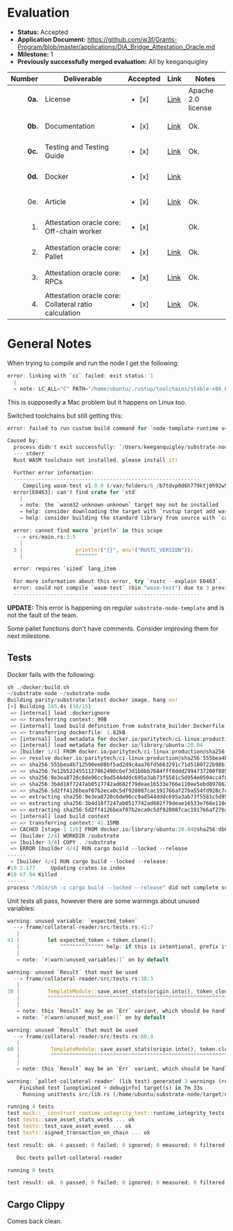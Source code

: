 # Evaluation

- **Status:** Accepted
- **Application Document:** https://github.com/w3f/Grants-Program/blob/master/applications/DIA_Bridge_Attestation_Oracle.md
- **Milestone:** 1
- **Previously successfully merged evaluation:** All by keeganquigley

| Number | Deliverable | Accepted | Link | Notes
| -----: | ----------- | ------------- | ------------- | ------------- |
| **0a.** | License | <ul><li>[x] </li></ul> | [Link](https://github.com/diadata-org/bridgestate-ocw/blob/main/LICENSE) | Apache 2.0 license |
| **0b.** | Documentation | <ul><li>[x] </li></ul> | [Link](https://github.com/diadata-org/bridgestate-ocw#readme) | Ok. |
| **0c.** | Testing and Testing Guide | <ul><li>[x] </li></ul> | [Link](https://github.com/diadata-org/bridgestate-ocw/blob/main/src/tests.rs) | Ok. |
| **0d.** | Docker | <ul><li>[x] </li></ul> | [Link](https://github.com/diadata-org/bridgestate-ocw#using-docker) |  |
| 0e. | Article | <ul><li>[x] </li></ul> | [Link](https://github.com/diadata-org/bridgestate-ocw/blob/main/Article.md) | Ok. |
| 1. | Attestation oracle core: Off-chain worker | <ul><li>[x] </li></ul> |  | Ok. |
| 2. | Attestation oracle core: Pallet | <ul><li>[x] </li></ul> | [Link](https://github.com/diadata-org/bridgestate-ocw/tree/main#add-the-collateral-reader-pallet-to-your-runtime) | Ok. |
| 3. | Attestation oracle core: RPCs | <ul><li>[x] </li></ul> | [Link](https://github.com/diadata-org/bridgestate-ocw/blob/main/src/impls.rs) | Ok. |
| 4. | Attestation oracle core: Collateral ratio calculation | <ul><li>[x] </li></ul> | [Link](https://github.com/diadata-org/bridgestate-ocw/tree/main#about-the-collateral-reader-pallet) | Ok. |

# General Notes

When trying to compile and run the node I get the following:

```rust
error: linking with `cc` failed: exit status: 1
  |
  = note: LC_ALL="C" PATH="/home/ubuntu/.rustup/toolchains/stable-x86_64-unknown-linux-gnu/lib/rustlib/x86_64-unknown-linux-gnu/bin:/home/ubuntu/.nvm/versions/node/v18.13.0/bin:/home/ubuntu/.cargo/bin:/usr/local/sbin:/usr/local/bin:/usr/sbin:/usr/bin:/sbin:/bin:/usr/games:/usr/local/games:/snap/bin" VSLANG="1033" "cc" "-m64" "/tmp/rustcmlVVmV/symbols.o" "/home/ubuntu/substrate-node/target/debug/build/node-cli-6276b39b01213466/build_script_build-6276b39b01213466.106ynm17pgxcmi50.rcgu.o" "/home/ubuntu/substrate-node/target/debug/build/node-cli-6276b39b01213466/build_script_build-6276b39b01213466.12784fs9hcon45ow.rcgu.o" "/home/ubuntu/substrate-node/target/debug/build/node-cli-6276b39b01213466/build_script_build-6276b39b01213466.1kqejazt585xn42r.rcgu.o" "/home/ubuntu/substrate-node/target/debug/build/node-cli-6276b39b01213466/build_script_build-6276b39b01213466.1yv6nwvxww7h97zp.rcgu.o" "/home/ubuntu/substrate-node/target/debug/build/node-cli-6276b39b01213466/build_script_build-6276b39b01213466.218h7vafws7v7h7d.rcgu.o" "/home/ubuntu/substrate-node/target/debug/build/node-cli-6276b39b01213466/build_script_build-6276b39b01213466.26mqtk4b6jgeh3un.rcgu.o" "/home/ubuntu/substrate-node/target/debug/build/node-cli-6276b39b01213466/build_script_build-6276b39b01213466.28j15a6tkxwymlqc.rcgu.o" "/home/ubuntu/substrate-node/target/debug/build/node-cli-6276b39b01213466/build_script_build-6276b39b01213466.2fg5zrsz70ae0k90.rcgu.o" "/home/ubuntu/substrate-node/target/debug/build/node-cli-6276b39b01213466/build_script_build-6276b39b01213466.2pawq2utohb9bxdm.rcgu.o" "/home/ubuntu/substrate-node/target/debug/build/node-cli-6276b39b01213466/build_script_build-6276b39b01213466.35pcqi7b5vh2z074.rcgu.o" "/home/ubuntu/substrate-node/target/debug/build/node-cli-6276b39b01213466/build_script_build-6276b39b01213466.3atpb6avwn5vx1e1.rcgu.o" "/home/ubuntu/substrate-node/target/debug/build/node-cli-6276b39b01213466/build_script_build-6276b39b01213466.3wq5rkjngfnks6kc.rcgu.o" "/home/ubuntu/substrate-node/target/debug/build/node-cli-6276b39b01213466/build_script_build-6276b39b01213466.44d62mtspvfy4xxa.rcgu.o" "/home/ubuntu/substrate-node/target/debug/build/node-cli-6276b39b01213466/build_script_build-6276b39b01213466.49x7shyjqqnt56ff.rcgu.o" "/home/ubuntu/substrate-node/target/debug/build/node-cli-6276b39b01213466/build_script_build-6276b39b01213466.4rpps648edmcubdt.rcgu.o" "/home/ubuntu/substrate-node/target/debug/build/node-cli-6276b39b01213466/build_script_build-6276b39b01213466.5am2rn332to1iw9c.rcgu.o" "/home/ubuntu/substrate-node/target/debug/build/node-cli-6276b39b01213466/build_script_build-6276b39b01213466.5c57v5c6gvcji9is.rcgu.o" "/home/ubuntu/substrate-node/target/debug/build/node-cli-6276b39b01213466/build_script_build-6276b39b01213466.5f5m179vbnefo777.rcgu.o" "/home/ubuntu/substrate-node/target/debug/build/node-cli-6276b39b01213466/build_script_build-6276b39b01213466.dqhd3q29xgel6sp.rcgu.o" "/home/ubuntu/substrate-node/target/debug/build/node-cli-6276b39b01213466/build_sc
```
This is supposedly a Mac problem but it happens on Linux too.

Switched toolchains but still getting this:
```rust
error: failed to run custom build command for `node-template-runtime v4.0.0-dev (/Users/keeganquigley/substrate-node/bin/node-template/runtime)`

Caused by:
  process didn't exit successfully: `/Users/keeganquigley/substrate-node/target/release/build/node-template-runtime-4236d63b597cd1e1/build-script-build` (exit status: 1)
  --- stderr
  Rust WASM toolchain not installed, please install it!

  Further error information:
  ------------------------------------------------------------
     Compiling wasm-test v1.0.0 (/var/folders/6_/b7tdvp0d6h779ktj0h92w5km0000gn/T/.tmpjZAv2N)
  error[E0463]: can't find crate for `std`
    |
    = note: the `wasm32-unknown-unknown` target may not be installed
    = help: consider downloading the target with `rustup target add wasm32-unknown-unknown`
    = help: consider building the standard library from source with `cargo build -Zbuild-std`

  error: cannot find macro `println` in this scope
   --> src/main.rs:3:5
    |
  3 |                 println!("{}", env!("RUSTC_VERSION"));
    |                 ^^^^^^^

  error: requires `sized` lang_item

  For more information about this error, try `rustc --explain E0463`.
  error: could not compile `wasm-test` (bin "wasm-test") due to 3 previous errors
  ------------------------------------------------------------
  ```
**UPDATE:** This error is happening on regular `substrate-node-template` and is not the fault of the team. 

Some pallet functions don't have comments. Consider improving them for next milestone.

## Tests

Docker fails with the following:
```rust
sh ./docker/build.sh
~/substrate-node ~/substrate-node
Building parity/substrate:latest docker image, hang on!
[+] Building 245.4s (10/15)
 => [internal] load .dockerignore                                                                                     0.0s
 => => transferring context: 99B                                                                                      0.0s
 => [internal] load build definition from substrate_builder.Dockerfile                                                0.0s
 => => transferring dockerfile: 1.82kB                                                                                0.0s
 => [internal] load metadata for docker.io/paritytech/ci-linux:production                                             1.5s
 => [internal] load metadata for docker.io/library/ubuntu:20.04                                                       1.5s
 => [builder 1/4] FROM docker.io/paritytech/ci-linux:production@sha256:555bea4b712590ee08bf5ad2d9c4aa76fd5663291c7  174.6s
 => => resolve docker.io/paritytech/ci-linux:production@sha256:555bea4b712590ee08bf5ad2d9c4aa76fd5663291c71d5180722b  0.0s
 => => sha256:555bea4b712590ee08bf5ad2d9c4aa76fd5663291c71d5180722b98b1d6a7e0b 761B / 761B                            0.0s
 => => sha256:7e12b5224551127862490c6ef3d1b8bb7684fff8ddd2994737200f8053e0c4cb 9.91kB / 9.91kB                        0.0s
 => => sha256:9e3ea8720c6de96cc9ad544dddc695a3ab73f5581c5d954e0504cc4f80fb5e5c 31.40MB / 31.40MB                      8.9s
 => => sha256:3b4d18f7247ab0517742ad602f79deae16533e766e110ee5ebd8978620033443 570.02MB / 570.02MB                  160.5s
 => => sha256:5d2ff4126beaf07b2eca0c5df928087cac191766af27ba554fd928c7c67e5cad 361.19MB / 361.19MB                  120.2s
 => => extracting sha256:9e3ea8720c6de96cc9ad544dddc695a3ab73f5581c5d954e0504cc4f80fb5e5c                             0.5s
 => => extracting sha256:3b4d18f7247ab0517742ad602f79deae16533e766e110ee5ebd8978620033443                             7.7s
 => => extracting sha256:5d2ff4126beaf07b2eca0c5df928087cac191766af27ba554fd928c7c67e5cad                             4.8s
 => [internal] load build context                                                                                     0.5s
 => => transferring context: 41.15MB                                                                                  0.4s
 => CACHED [stage-1 1/6] FROM docker.io/library/ubuntu:20.04@sha256:db8bf6f4fb351aa7a26e27ba2686cf35a6a409f65603e59d  0.0s
 => [builder 2/4] WORKDIR /substrate                                                                                  1.0s
 => [builder 3/4] COPY . /substrate                                                                                   0.3s
 => ERROR [builder 4/4] RUN cargo build --locked --release                                                           68.0s
------
 > [builder 4/4] RUN cargo build --locked --release:
#10 2.177     Updating crates.io index
#10 67.94 Killed
------
process "/bin/sh -c cargo build --locked --release" did not complete successfully: exit code: 137
```

Unit tests all pass, however there are some warnings about unused variables:

```rust
warning: unused variable: `expected_token`
  --> frame/collateral-reader/src/tests.rs:41:7
   |
41 |         let expected_token = token.clone();
   |             ^^^^^^^^^^^^^^ help: if this is intentional, prefix it with an underscore: `_expected_token`
   |
   = note: `#[warn(unused_variables)]` on by default

warning: unused `Result` that must be used
  --> frame/collateral-reader/src/tests.rs:38:3
   |
38 |         TemplateModule::save_asset_stats(origin.into(), token_clone);
   |         ^^^^^^^^^^^^^^^^^^^^^^^^^^^^^^^^^^^^^^^^^^^^^^^^^^^^^^^^^^^^
   |
   = note: this `Result` may be an `Err` variant, which should be handled
   = note: `#[warn(unused_must_use)]` on by default

warning: unused `Result` that must be used
  --> frame/collateral-reader/src/tests.rs:60:4
   |
60 |          TemplateModule::save_asset_stats(origin.into(), token.clone());
   |          ^^^^^^^^^^^^^^^^^^^^^^^^^^^^^^^^^^^^^^^^^^^^^^^^^^^^^^^^^^^^^^
   |
   = note: this `Result` may be an `Err` variant, which should be handled

warning: `pallet-collateral-reader` (lib test) generated 3 warnings (run `cargo fix --lib -p pallet-collateral-reader --tests` to apply 1 suggestion)
    Finished test [unoptimized + debuginfo] target(s) in 7m 33s
     Running unittests src/lib.rs (/home/ubuntu/substrate-node/target/debug/deps/pallet_collateral_reader-dcda7472ee4c65a4)

running 4 tests
test mock::__construct_runtime_integrity_test::runtime_integrity_tests ... ok
test tests::save_asset_stats_works ... ok
test tests::test_save_asset_event ... ok
test tests::signed_transaction_on_chain ... ok

test result: ok. 4 passed; 0 failed; 0 ignored; 0 measured; 0 filtered out; finished in 0.41s

   Doc-tests pallet-collateral-reader

running 0 tests

test result: ok. 0 passed; 0 failed; 0 ignored; 0 measured; 0 filtered out; finished in 0.00s
```
## Cargo Clippy

Comes back clean.
